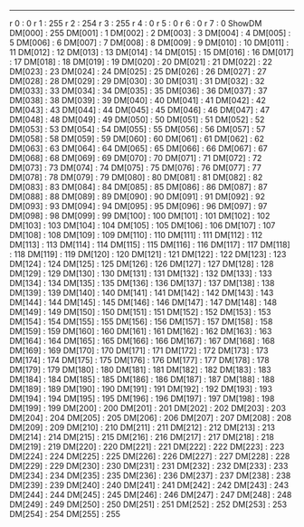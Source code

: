 ----------------------------------
r          0 :   0
r          1 : 255
r          2 : 254
r          3 : 255
r          4 :   0
r          5 :   0
r          6 :   0
r          7 :   0
ShowDM
DM[000] : 255
DM[001] :   1
DM[002] :   2
DM[003] :   3
DM[004] :   4
DM[005] :   5
DM[006] :   6
DM[007] :   7
DM[008] :   8
DM[009] :   9
DM[010] :  10
DM[011] :  11
DM[012] :  12
DM[013] :  13
DM[014] :  14
DM[015] :  15
DM[016] :  16
DM[017] :  17
DM[018] :  18
DM[019] :  19
DM[020] :  20
DM[021] :  21
DM[022] :  22
DM[023] :  23
DM[024] :  24
DM[025] :  25
DM[026] :  26
DM[027] :  27
DM[028] :  28
DM[029] :  29
DM[030] :  30
DM[031] :  31
DM[032] :  32
DM[033] :  33
DM[034] :  34
DM[035] :  35
DM[036] :  36
DM[037] :  37
DM[038] :  38
DM[039] :  39
DM[040] :  40
DM[041] :  41
DM[042] :  42
DM[043] :  43
DM[044] :  44
DM[045] :  45
DM[046] :  46
DM[047] :  47
DM[048] :  48
DM[049] :  49
DM[050] :  50
DM[051] :  51
DM[052] :  52
DM[053] :  53
DM[054] :  54
DM[055] :  55
DM[056] :  56
DM[057] :  57
DM[058] :  58
DM[059] :  59
DM[060] :  60
DM[061] :  61
DM[062] :  62
DM[063] :  63
DM[064] :  64
DM[065] :  65
DM[066] :  66
DM[067] :  67
DM[068] :  68
DM[069] :  69
DM[070] :  70
DM[071] :  71
DM[072] :  72
DM[073] :  73
DM[074] :  74
DM[075] :  75
DM[076] :  76
DM[077] :  77
DM[078] :  78
DM[079] :  79
DM[080] :  80
DM[081] :  81
DM[082] :  82
DM[083] :  83
DM[084] :  84
DM[085] :  85
DM[086] :  86
DM[087] :  87
DM[088] :  88
DM[089] :  89
DM[090] :  90
DM[091] :  91
DM[092] :  92
DM[093] :  93
DM[094] :  94
DM[095] :  95
DM[096] :  96
DM[097] :  97
DM[098] :  98
DM[099] :  99
DM[100] : 100
DM[101] : 101
DM[102] : 102
DM[103] : 103
DM[104] : 104
DM[105] : 105
DM[106] : 106
DM[107] : 107
DM[108] : 108
DM[109] : 109
DM[110] : 110
DM[111] : 111
DM[112] : 112
DM[113] : 113
DM[114] : 114
DM[115] : 115
DM[116] : 116
DM[117] : 117
DM[118] : 118
DM[119] : 119
DM[120] : 120
DM[121] : 121
DM[122] : 122
DM[123] : 123
DM[124] : 124
DM[125] : 125
DM[126] : 126
DM[127] : 127
DM[128] : 128
DM[129] : 129
DM[130] : 130
DM[131] : 131
DM[132] : 132
DM[133] : 133
DM[134] : 134
DM[135] : 135
DM[136] : 136
DM[137] : 137
DM[138] : 138
DM[139] : 139
DM[140] : 140
DM[141] : 141
DM[142] : 142
DM[143] : 143
DM[144] : 144
DM[145] : 145
DM[146] : 146
DM[147] : 147
DM[148] : 148
DM[149] : 149
DM[150] : 150
DM[151] : 151
DM[152] : 152
DM[153] : 153
DM[154] : 154
DM[155] : 155
DM[156] : 156
DM[157] : 157
DM[158] : 158
DM[159] : 159
DM[160] : 160
DM[161] : 161
DM[162] : 162
DM[163] : 163
DM[164] : 164
DM[165] : 165
DM[166] : 166
DM[167] : 167
DM[168] : 168
DM[169] : 169
DM[170] : 170
DM[171] : 171
DM[172] : 172
DM[173] : 173
DM[174] : 174
DM[175] : 175
DM[176] : 176
DM[177] : 177
DM[178] : 178
DM[179] : 179
DM[180] : 180
DM[181] : 181
DM[182] : 182
DM[183] : 183
DM[184] : 184
DM[185] : 185
DM[186] : 186
DM[187] : 187
DM[188] : 188
DM[189] : 189
DM[190] : 190
DM[191] : 191
DM[192] : 192
DM[193] : 193
DM[194] : 194
DM[195] : 195
DM[196] : 196
DM[197] : 197
DM[198] : 198
DM[199] : 199
DM[200] : 200
DM[201] : 201
DM[202] : 202
DM[203] : 203
DM[204] : 204
DM[205] : 205
DM[206] : 206
DM[207] : 207
DM[208] : 208
DM[209] : 209
DM[210] : 210
DM[211] : 211
DM[212] : 212
DM[213] : 213
DM[214] : 214
DM[215] : 215
DM[216] : 216
DM[217] : 217
DM[218] : 218
DM[219] : 219
DM[220] : 220
DM[221] : 221
DM[222] : 222
DM[223] : 223
DM[224] : 224
DM[225] : 225
DM[226] : 226
DM[227] : 227
DM[228] : 228
DM[229] : 229
DM[230] : 230
DM[231] : 231
DM[232] : 232
DM[233] : 233
DM[234] : 234
DM[235] : 235
DM[236] : 236
DM[237] : 237
DM[238] : 238
DM[239] : 239
DM[240] : 240
DM[241] : 241
DM[242] : 242
DM[243] : 243
DM[244] : 244
DM[245] : 245
DM[246] : 246
DM[247] : 247
DM[248] : 248
DM[249] : 249
DM[250] : 250
DM[251] : 251
DM[252] : 252
DM[253] : 253
DM[254] : 254
DM[255] : 255
